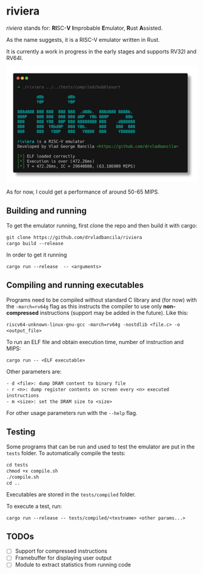 # riviera

*riviera* stands for: **RI**SC-**V** **I**mprobable **E**mulator, **R**ust **A**ssisted.

As the name suggests, it is a RISC-V emulator written in Rust.

It is currently a work in progress in the early stages and supports RV32I and RV64I.

![riviera running](assets/execution.png)

As for now, I could get a performance of around 50-65 MIPS.

## Building and running

To get the emulator running, first clone the repo and then build it with cargo:

```
git clone https://github.com/drvladbancila/riviera
cargo build --release
```

In order to get it running
```
cargo run --release  -- <arguments>
```

## Compiling and running executables

Programs need to be compiled without standard C library and (for now) with the `-march=rv64g` flag as this instructs the compiler to use only __non-compressed__ instructions (support may be added in the future).
Like this:
```
riscv64-unknown-linux-gnu-gcc -march=rv64g -nostdlib <file.c> -o <output_file>
```

To run an ELF file and obtain execution time, number of instruction and MIPS:
```
cargo run -- <ELF executable>
```

Other parameters are:

    - d <file>: dump DRAM content to binary file
    - r <n>: dump register contents on screen every <n> executed instructions
    - m <size>: set the DRAM size to <size>

For other usage parameters run with the `--help` flag.

## Testing

Some programs that can be run and used to test the emulator are put in the `tests` folder.
To automatically compile the tests:

```
cd tests
chmod +x compile.sh
./compile.sh
cd ..
```

Executables are stored in the `tests/compiled` folder.

To execute a test, run:

```
cargo run --release -- tests/compiled/<testname> <other params...>
```


## TODOs

- [ ] Support for compressed instructions
- [ ] Framebuffer for displaying user output
- [ ] Module to extract statistics from running code

